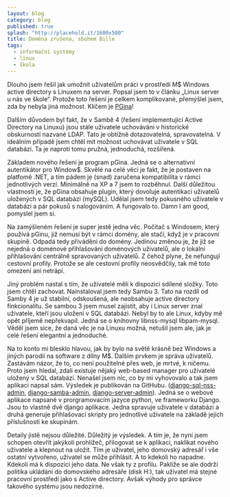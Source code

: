 ```yaml
---
layout: blog
category: blog
published: true
splash: "http://placehold.it/1600x500"
title: Doména zrušena, sbohem Bille
tags:
  - informační systémy
  - linux
  - škola
---
```


Dlouho jsem řešil jak umožnit uživatelům práci v prostředí M$ Windows active directory s Linuxem na server.
Popsal jsem to v článku „Linux server u nás ve škole“.
Protože toto řešení je celkem komplikované, přemýšlel jsem, zda by nebyla jiná možnost. Klíčem je [PGina](http://pgina.org/)!

Dalším důvodem byl fakt, že v Sambě 4 (řešení implementující Active Directory na Linuxu) jsou stále uživatele uchováváni v historické obskurnosti nazvané LDAP.
Tato je obtížně dotazovatelná, spravovatelná.
V ideálním případě jsem chtěl mít možnost uchovávat uživatele v SQL databázi.
Ta je naproti tomu pružná, jednoduchá, rozšířená.

Základem nového řešení je program pGina. Jedná se o alternativní autentikátor pro Window$.
Skvělé na celé věci je fakt, že je postaven na platfomě .NET, a tím pádem je (snad) zaručena kompatibilita v rámci jednotlivých verzí.
Minimálně na XP a 7 jsem to rozběhnul.
Další důležitou vlastností je, že pGina obsahuje plugin, který dovoluje autentikaci uživatelů uložených v SQL databázi (mySQL).
Udělal jsem tedy pokusného uživatele v databázi a pár pokusů s nalogováním. A fungovalo to. Damn I am good, pomyslel jsem si.

Na zamýšleném řešení je super jestě jedna věc.
Počítač s Windosem, který používá pGinu, již nemusí být v rámci domény, ale stačí, když je v pracovní skupině.
Odpadá tedy přivádění do domény.
Jedinou změnou je, že již se nejedná o doménové přihlašování doménových uživatelů, ale o lokální přihlašování centrálně spravovaných uživatelů.
Z čehož plyne, že nefungují cestovní profily. Protože se ale cestovní profily neosvědčily, tak mě toto omezení ani netrápí.

Jiný problém nastal s tím, že uživatelé měli k dispozici sdílené složky.
Toto jsem chtěl zachovat.
Nainstaloval jsem tedy Sambu 3. Tato na rozdíl od Samby 4 je už stabilní, odskoušená, ale neobsahuje active directory finkcionalitu.
Se sambou 3 jsem musel zajistit, aby i Linux server znal uživatele, kteří jsou uloženi v SQL databázi.
Nebyl by to ale Linux, kdyby mě opět příjemě nepřekvapil. Jedná se o knihovny libnss-mysql libpam-mysql.
Věděl jsem sice, že daná věc je na Linuxu možná, netušil jsem ale, jak je celé řešení elegantní a jednoduché.

Na to konto mi blesklo hlavou, jak by bylo na světě krásně bez Windows a jiných parodií na software z dílny M$.
Dalším prvkem je správa uživatelů. Zastávám názor, že to, co není použitelné přes web, je mrtvé, k ničemu.
Proto jsem hledal, zdali existuje nějaký web-based manager pro uživatelé uložený v SQL databázi.
Nenašel jsem nic, co by mi vyhovovalo a tak jsem aplikaci napsal sám.
Výsledek je publikován na GitHubu. ([django-sql-nss-admin](https://github.com/vencax/django-sql-nss-admin),
[django-samba-admin](https://github.com/vencax/django-samba-admin), [django-server-admin](https://github.com/vencax/django-server-admin)).
Jedná se o webové aplikace napsané v prorgramovacím jazyce python, ve frameworku Django.
Jsou to vlastně dvě django aplikace.
Jedna spravuje uživatele v databázi a druhá generuje přihlašovací skripty pro jednotlivé uživatele na základě jejich příslušnosti ke skupinám.

Detaily jistě nejsou důležité. Důležitý je výsledek.
A tím je, že nyní jsem schopen otevřít jakýkoli prohlížeč, přilogovat se k aplikaci, naklikat nového uživatele a klepnout na uložit.
Tím je uživatel, jeho domovský adresář i vše ostatní vytvořeno, uživatel se může přihlásit.
A to kdekoli ho napadne. Kdekoli má k dispozici jeho data. Ne však ty z profilu.
Pakliže se ale dodrží politika ukládání do domovského adresáře (disk H:), tak uživatel má stejné pracovní prostředí jako s Active directory.
Avšak výhody pro správce takového systému jsou nedozírné.
